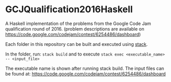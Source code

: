 # GCJQualification2016Haskell
A Haskell implementation of the problems from the Google Code Jam qualification round of 2016.
(problem descriptions are available on https://code.google.com/codejam/contest/6254486/dashboard)

Each folder in this repository can be built and executed using [stack](https://docs.haskellstack.org/en/stable/README/).

In the folder, run:
```stack build```
and to execute
```stack exec <executable_name> -- <input_file>```

The executable name is shown after running stack build. 
The input files can be found at: https://code.google.com/codejam/contest/6254486/dashboard
